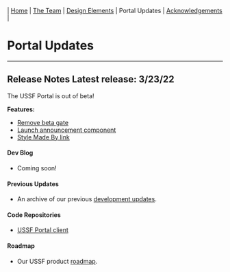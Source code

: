| [Home](https://ussf-orbit.github.io/ussf-portal) | [The Team](https://ussf-orbit.github.io/ussf-portal/the-team) | [Design Elements](https://ussf-orbit.github.io/ussf-portal/design-elements) | Portal Updates | [Acknowledgements](https://ussf-orbit.github.io/ussf-portal/acknowledgements) |

# Portal Updates

---

## Release Notes **Latest release: 3/23/22**

The USSF Portal is out of beta!

**Features:**

- [Remove beta gate](https://github.com/USSF-ORBIT/ussf-portal-client/pull/565)
- [Launch announcement component](https://github.com/USSF-ORBIT/ussf-portal-client/issues/564)
- [Style Made By link](https://github.com/USSF-ORBIT/ussf-portal-client/issues/563)

#### Dev Blog

- Coming soon!

#### Previous Updates

- An archive of our previous [development updates](development-updates).

#### Code Repositories

- [USSF Portal client](https://github.com/USSF-ORBIT/ussf-portal-client)

#### Roadmap

- Our USSF product [roadmap](USSF-Portal-Product-Roadmap).
